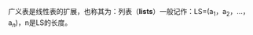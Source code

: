


广义表是线性表的扩展，也称其为：列表（**lists**）一般记作：LS=(a$_1$，a$_2$，...，a$_n$)，n是LS的长度。
<!--stackedit_data:
eyJoaXN0b3J5IjpbLTUxMTg5MDI2Nl19
-->